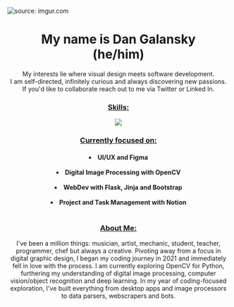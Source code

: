 <img href="https://imgur.com/GorCOKi"><img src="https://i.imgur.com/GorCOKi.jpg" title="source: imgur.com"></img>
<h1 align="center">My name is Dan Galansky<br>
(he/him)
<br></h1> 
<p align="center">My interests lie where visual design meets software development.<br>I am self-directed, infinitely curious and always discovering new passions.<br>If you'd like to collaborate reach out to me via Twitter or Linked In.</p>
<h3 align="center"><ins>Skills:</ins></h3>
<p align="center">
    <img src="https://skillicons.dev/icons?i=py,js,jquery,html,css,flask,bootstrap,figma,selenium,atom,ai,ps,ableton,stackoverflow,discord&perline=15" />
  </a>
</p>
<h3 align="center"><ins>Currently focused on:</ins></h3>
<h4 align="center">
  <li>UI/UX and Figma</li><br>
  <li>Digital Image Processing with OpenCV</li><br>
  <li>WebDev with Flask, Jinja and Bootstrap</li><br>
  <li>Project and Task Management with Notion</li><br>
<h3 align="center"><ins>About Me:</ins></h3>
<p align="center">I've been a million things: musician, artist, mechanic, student, teacher, programmer, chef but always a creative. Pivoting away from a focus in digital graphic design, I began my coding journey in 2021 and immediately fell in love with the process. I am currently exploring OpenCV for Python, furthering my understanding of digital image processing, computer vision/object recognition and deep learning. In my year of coding-focused exploration, I've built everything from desktop apps and image processors to data parsers, webscrapers and bots.<br>
</p>




